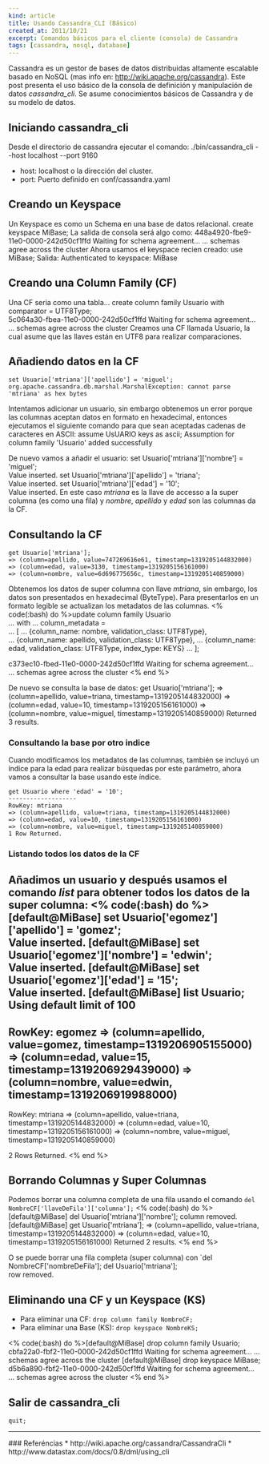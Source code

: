 ```yaml
---
kind: article
title: Usando Cassandra_CLI (Básico)
created_at: 2011/10/21
excerpt: Comandos básicos para el cliente (consola) de Cassandra
tags: [cassandra, nosql, database]
---
```

Cassandra es un gestor de bases de datos distribuidas altamente escalable basado en NoSQL (mas info en: http://wiki.apache.org/cassandra).
Este post presenta el uso básico de la consola de definición y manipulación de datos *cassandra_cli*. Se asume conocimientos básicos de Cassandra y de su modelo de datos.

## Iniciando __cassandra_cli__
Desde el directorio de cassandra ejecutar el comando:
    ./bin/cassandra_cli --host localhost --port 9160
 * host: localhost o la dirección del cluster.
 * port: Puerto definido en conf/cassandra.yaml

## Creando un Keyspace
Un Keyspace es como un Schema en una base de datos relacional.
    create keyspace MiBase;
La salida de consola será algo como:
    448a4920-fbe9-11e0-0000-242d50cf1ffd
    Waiting for schema agreement...
    ... schemas agree across the cluster
Ahora usamos el keyspace recien creado:
    use MiBase;
Salida:
    Authenticated to keyspace: MiBase

## Creando una Column Family (CF)
Una CF seria como una tabla...
    create column family Usuario with comparator = UTF8Type;        
    5c064a30-fbea-11e0-0000-242d50cf1ffd
    Waiting for schema agreement...
    ... schemas agree across the cluster
Creamos una CF llamada Usuario, la cual asume que las llaves están en UTF8 para realizar comparaciones.

## Añadiendo datos en la CF
    set Usuario['mtriana']['apellido'] = 'miguel'; 
    org.apache.cassandra.db.marshal.MarshalException: cannot parse 'mtriana' as hex bytes
Intentamos adicionar un usuario, sin embargo obtenemos un error porque las columnas aceptan datos en formato en hexadecimal, entonces ejecutamos el siguiente comando para que sean aceptadas cadenas de caracteres en ASCII:
    assume UsUARIO keys as ascii;
    Assumption for column family 'Usuario' added successfully

De nuevo vamos a añadir el usuario:
    set Usuario['mtriana']['nombre'] = 'miguel';            
    Value inserted.
    set Usuario['mtriana']['apellido'] = 'triana';          
    Value inserted.
    set Usuario['mtriana']['edad'] = '10';        
    Value inserted.
En este caso *mtriana* es la llave de accesso a la super columna (es como una fila)  y *nombre*, *apellido* y *edad* son las columnas da la CF.
## Consultando la CF
    get Usuario['mtriana'];
    => (column=apellido, value=747269616e61, timestamp=1319205144832000)
    => (column=edad, value=3130, timestamp=1319205156161000)
    => (column=nombre, value=6d696775656c, timestamp=1319205140859000)

Obtenemos los datos de super columna con llave *mtriana*, sin embargo, los datos son presentados en hexadecimal (ByteType). Para presentarlos en un formato legible se actualizan los metadatos de las columnas.
<% code(:bash) do %>update column family Usuario                                    
...	with
...	column_metadata =                                               
...	[
...	{column_name: nombre, validation_class: UTF8Type},              
...	{column_name: apellido, validation_class: UTF8Type},
...	{column_name: edad, validation_class: UTF8Type, index_type: KEYS}
...	];

c373ec10-fbed-11e0-0000-242d50cf1ffd
Waiting for schema agreement...
... schemas agree across the cluster
<% end %>

De nuevo se consulta la base de datos:
    get Usuario['mtriana'];
    => (column=apellido, value=triana, timestamp=1319205144832000)
    => (column=edad, value=10, timestamp=1319205156161000)
    => (column=nombre, value=miguel, timestamp=1319205140859000)
    Returned 3 results.

### Consultando la base por otro indice
Cuando modificamos los metadatos de las columnas, también se incluyó un índice para la edad para realizar búsquedas por este parámetro, ahora vamos a consultar la base usando este índice.

    get Usuario where 'edad' = '10';
    -------------------
    RowKey: mtriana
    => (column=apellido, value=triana, timestamp=1319205144832000)
    => (column=edad, value=10, timestamp=1319205156161000)
    => (column=nombre, value=miguel, timestamp=1319205140859000)
    1 Row Returned.

### Listando todos los datos de la CF
Añadimos un usuario y después usamos el comando *list* para obtener todos los datos de la super columna:
<% code(:bash) do %>[default@MiBase] set Usuario['egomez']['apellido'] = 'gomez';                     
Value inserted.
[default@MiBase] set Usuario['egomez']['nombre'] = 'edwin';  
Value inserted.
[default@MiBase] set Usuario['egomez']['edad'] = '15';     
Value inserted.
[default@MiBase] list Usuario;                        
Using default limit of 100
-------------------
RowKey: egomez
=> (column=apellido, value=gomez, timestamp=1319206905155000)
=> (column=edad, value=15, timestamp=1319206929439000)
=> (column=nombre, value=edwin, timestamp=1319206919988000)
-------------------
RowKey: mtriana
=> (column=apellido, value=triana, timestamp=1319205144832000)
=> (column=edad, value=10, timestamp=1319205156161000)
=> (column=nombre, value=miguel, timestamp=1319205140859000)

2 Rows Returned.
<% end %>

## Borrando Columnas y Super Columnas 
Podemos borrar una columna completa de una fila usando el comando `del NombreCF['llaveDeFila']['columna'];`
<% code(:bash) do %>[default@MiBase] del Usuario['mtriana']['nombre']; 
column removed.
[default@MiBase] get Usuario['mtriana'];
=> (column=apellido, value=triana, timestamp=1319205144832000)
=> (column=edad, value=10, timestamp=1319205156161000)
Returned 2 results.
<% end %>

O se puede borrar una fila completa (super columna) con `del NombreCF['nombreDeFila'];
    del Usuario['mtriana'];          
    row removed.

## Eliminando una CF y un Keyspace (KS)
 * Para eliminar una CF: `drop column family NombreCF;`
 * Para eliminar una Base (KS): `drop keyspace NombreKS;` 

<% code(:bash) do %>[default@MiBase] drop column family Usuario;
cbfa22a0-fbf2-11e0-0000-242d50cf1ffd
Waiting for schema agreement...
... schemas agree across the cluster
[default@MiBase] drop keyspace MiBase;
d5b6a890-fbf2-11e0-0000-242d50cf1ffd
Waiting for schema agreement...
... schemas agree across the cluster
<% end %>

## Salir de __cassandra_cli__
    quit;

<hr>
### Referéncias
 * http://wiki.apache.org/cassandra/CassandraCli
 * http://www.datastax.com/docs/0.8/dml/using_cli
